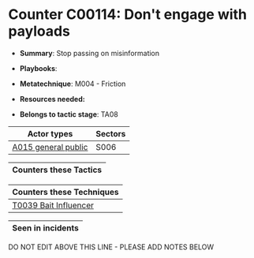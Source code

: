 # Counter C00114: Don't engage with payloads

* **Summary**: Stop passing on misinformation

* **Playbooks**: 

* **Metatechnique**: M004 - Friction

* **Resources needed:** 

* **Belongs to tactic stage**: TA08


| Actor types | Sectors |
| ----------- | ------- |
| [A015 general public](../../generated_pages/actortypes/A015.md) | S006 |



| Counters these Tactics |
| ---------------------- |



| Counters these Techniques |
| ------------------------- |
| [T0039 Bait Influencer](../../generated_pages/techniques/T0039.md) |



| Seen in incidents |
| ----------------- |


DO NOT EDIT ABOVE THIS LINE - PLEASE ADD NOTES BELOW